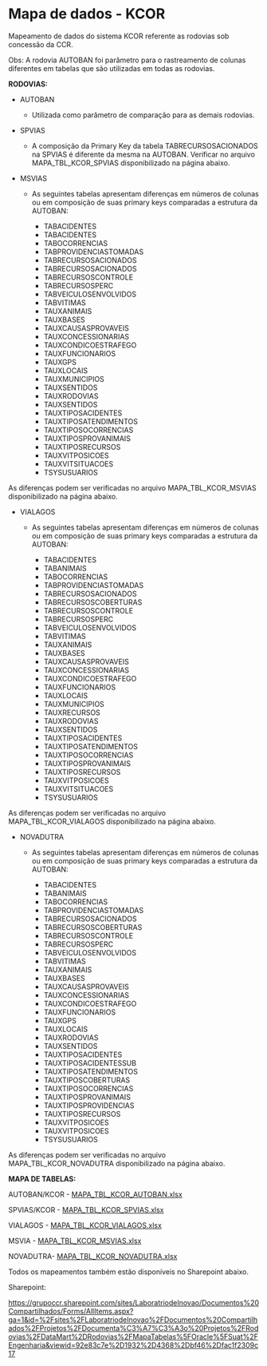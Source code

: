 # Mapa de dados - KCOR
Mapeamento de dados do sistema KCOR referente as rodovias sob concessão da CCR.

Obs: A rodovia AUTOBAN foi parâmetro para o rastreamento de colunas diferentes em  tabelas que são utilizadas em todas as rodovias.


**RODOVIAS:**
 
- AUTOBAN 
  * Utilizada como parâmetro de comparação para as demais rodovias.

- SPVIAS   
  * A composição da Primary Key da tabela TABRECURSOSACIONADOS na SPVIAS é diferente da mesma na AUTOBAN.
Verificar no arquivo MAPA_TBL_KCOR_SPVIAS disponibilizado na página abaixo.

- MSVIAS
  * As seguintes tabelas apresentam diferenças em números de colunas ou em composição de suas primary keys comparadas a estrutura da AUTOBAN:

    - TABACIDENTES
    - TABACIDENTES
    - TABOCORRENCIAS
    - TABPROVIDENCIASTOMADAS
    - TABRECURSOSACIONADOS
    - TABRECURSOSACIONADOS
    - TABRECURSOSCONTROLE
    - TABRECURSOSPERC
    - TABVEICULOSENVOLVIDOS
    - TABVITIMAS
    - TAUXANIMAIS
    - TAUXBASES
    - TAUXCAUSASPROVAVEIS
    - TAUXCONCESSIONARIAS
    - TAUXCONDICOESTRAFEGO
    - TAUXFUNCIONARIOS
    - TAUXGPS
    - TAUXLOCAIS
    - TAUXMUNICIPIOS
    - TAUXSENTIDOS
    - TAUXRODOVIAS
    - TAUXSENTIDOS
    - TAUXTIPOSACIDENTES
    - TAUXTIPOSATENDIMENTOS
    - TAUXTIPOSOCORRENCIAS
    - TAUXTIPOSPROVANIMAIS
    - TAUXTIPOSRECURSOS
    - TAUXVITPOSICOES
    - TAUXVITSITUACOES
    - TSYSUSUARIOS

As diferenças podem ser verificadas no arquivo MAPA_TBL_KCOR_MSVIAS disponibilizado na página abaixo.
   
- VIALAGOS 
   * As seguintes tabelas apresentam diferenças em números de colunas ou em composição de suas primary keys comparadas a estrutura da AUTOBAN:

     - TABACIDENTES
     - TABANIMAIS
     - TABOCORRENCIAS
     - TABPROVIDENCIASTOMADAS
     - TABRECURSOSACIONADOS
     - TABRECURSOSCOBERTURAS
     - TABRECURSOSCONTROLE
     - TABRECURSOSPERC
     - TABVEICULOSENVOLVIDOS
     - TABVITIMAS
     - TAUXANIMAIS
     - TAUXBASES
     - TAUXCAUSASPROVAVEIS
     - TAUXCONCESSIONARIAS
     - TAUXCONDICOESTRAFEGO
     - TAUXFUNCIONARIOS
     - TAUXLOCAIS
     - TAUXMUNICIPIOS
     - TAUXRECURSOS
     - TAUXRODOVIAS
     - TAUXSENTIDOS
     - TAUXTIPOSACIDENTES
     - TAUXTIPOSATENDIMENTOS
     - TAUXTIPOSOCORRENCIAS
     - TAUXTIPOSPROVANIMAIS
     - TAUXTIPOSRECURSOS
     - TAUXVITPOSICOES
     - TAUXVITSITUACOES
     - TSYSUSUARIOS

As diferenças podem ser verificadas no  arquivo MAPA_TBL_KCOR_VIALAGOS disponibilizado na página abaixo.

- NOVADUTRA
   * As seguintes tabelas apresentam diferenças em números de colunas ou em composição de suas primary keys comparadas a estrutura da AUTOBAN:

     - TABACIDENTES
     - TABANIMAIS
     - TABOCORRENCIAS
     - TABPROVIDENCIASTOMADAS
     - TABRECURSOSACIONADOS
     - TABRECURSOSCOBERTURAS
     - TABRECURSOSCONTROLE
     - TABRECURSOSPERC
     - TABVEICULOSENVOLVIDOS
     - TABVITIMAS
     - TAUXANIMAIS
     - TAUXBASES
     - TAUXCAUSASPROVAVEIS
     - TAUXCONCESSIONARIAS
     - TAUXCONDICOESTRAFEGO
     - TAUXFUNCIONARIOS
     - TAUXGPS
     - TAUXLOCAIS
     - TAUXRODOVIAS
     - TAUXSENTIDOS
     - TAUXTIPOSACIDENTES
     - TAUXTIPOSACIDENTESSUB
     - TAUXTIPOSATENDIMENTOS
     - TAUXTIPOSCOBERTURAS
     - TAUXTIPOSOCORRENCIAS
     - TAUXTIPOSPROVANIMAIS
     - TAUXTIPOSPROVIDENCIAS
     - TAUXTIPOSRECURSOS
     - TAUXVITPOSICOES
     - TAUXVITPOSICOES
     - TSYSUSUARIOS

As diferenças podem ser verificadas no  arquivo MAPA_TBL_KCOR_NOVADUTRA disponibilizado na página abaixo.
  

**MAPA DE TABELAS:**

AUTOBAN/KCOR - [MAPA_TBL_KCOR_AUTOBAN.xlsx](/.attachments/MAPA_TBL_KCOR_AUTOBAN-83543093-8dd5-40e7-99d1-f8d138f4a549.xlsx)

SPVIAS/KCOR - [MAPA_TBL_KCOR_SPVIAS.xlsx](/.attachments/MAPA_TBL_KCOR_SPVIAS-c9fb904a-a15a-4c34-b189-1f7da16479b9.xlsx)

VIALAGOS - [MAPA_TBL_KCOR_VIALAGOS.xlsx](/.attachments/MAPA_TBL_KCOR_VIALAGOS-340ecaa1-ad92-47cd-b198-01c7ede20463.xlsx)

MSVIA - [MAPA_TBL_KCOR_MSVIAS.xlsx](/.attachments/MAPA_TBL_KCOR_MSVIAS-78f7c2f7-ea1e-487c-beaa-f499b288428b.xlsx)

NOVADUTRA- [MAPA_TBL_KCOR_NOVADUTRA.xlsx](/.attachments/MAPA_TBL_KCOR_NOVADUTRA-5138fff1-1e94-4fc6-81c0-57820c98d491.xlsx)

Todos os mapeamentos também estão disponíveis no Sharepoint abaixo.

Sharepoint:

https://grupoccr.sharepoint.com/sites/LaboratriodeInovao/Documentos%20Compartilhados/Forms/AllItems.aspx?ga=1&id=%2Fsites%2FLaboratriodeInovao%2FDocumentos%20Compartilhados%2FProjetos%2FDocumenta%C3%A7%C3%A3o%20Projetos%2FRodovias%2FDataMart%2DRodovias%2FMapaTabelas%5FOracle%5FSuat%2FEngenharia&viewid=92e83c7e%2D1932%2D4368%2Dbf46%2Dfac1f2309c17
